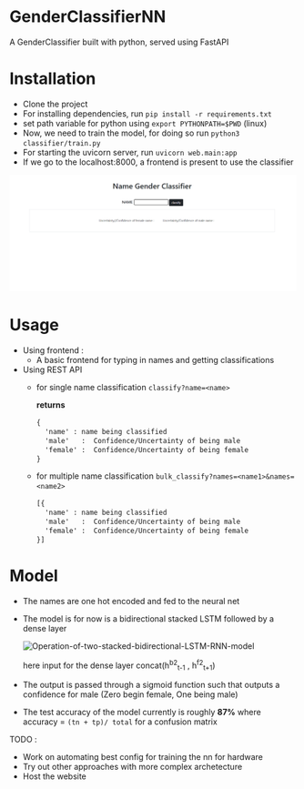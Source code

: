 # GenderClassifierNN
A GenderClassifier built with python, served using FastAPI 

# Installation 
- Clone the project
- For installing dependencies, run ```pip install -r requirements.txt```
- set path variable for python using ```export PYTHONPATH=$PWD``` (linux)
- Now, we need to train the model, for doing so run ```python3 classifier/train.py```
- For starting the uvicorn server, run ```uvicorn web.main:app```
- If we go to the localhost:8000, a frontend is present to use the classifier

![picture alt](img.png)

# Usage
- Using frontend : 
  - A basic frontend for typing in names and getting classifications
- Using REST API 
  - for single name classification ```classify?name=<name>```

    **returns**
    ```
    {
      'name' : name being classified 
      'male'   :  Confidence/Uncertainty of being male
      'female' :  Confidence/Uncertainty of being female 
    }
    ```
  - for multiple name classification ```bulk_classify?names=<name1>&names=<name2>```
    ```
    [{
      'name' : name being classified 
      'male'   :  Confidence/Uncertainty of being male
      'female' :  Confidence/Uncertainty of being female 
    }]
    ```


# Model 

- The names are one hot encoded and fed to the neural net 
- The model is for now is a bidirectional stacked LSTM followed by a dense layer 
 
   ![Operation-of-two-stacked-bidirectional-LSTM-RNN-model](https://user-images.githubusercontent.com/35295049/120662870-1ffa1e00-c4a7-11eb-8247-48e0fc2819f5.png)
  
  
  here input for the dense layer concat(h<sup>b2</sup><sub>t-1</sub> , h<sup>f2</sup><sub>t+1</sub>)
- The output is passed through a sigmoid function such that outputs a confidence for male (Zero begin female, One being male)
- The test accuracy of the model currently is roughly **87%** where accuracy = ``` (tn + tp)/ total ``` for a confusion matrix 

TODO :
* Work on automating best config for training the nn for hardware
* Try out other approaches with more complex archetecture
* Host the website

